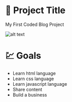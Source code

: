 # :file_folder: Project Title
My First Coded Blog Project

![alt text](https://media.giphy.com/media/RYSYhrxiXHTuEKwhwJ/giphy.gif)

# :chart: Goals
* Learn html language
* Learn css language
* Learn javascript language
* Share content 
* Build a business
